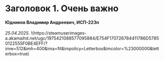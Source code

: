 <h1>Заголовок 1. Очень важно</h1>
<h4>Юдников Владимир Андреевич, ИСП-223п</h4>
<em>25.04.2025</em>.
!(https://steamuserimages-a.akamaihd.net/ugc/1975421088577095884/E754F170726784411786D57850122555F0BE4EFF/?imw=512&imh=400&ima=fit&impolicy=Letterbox&imcolor=%23000000&letterbox=true)

